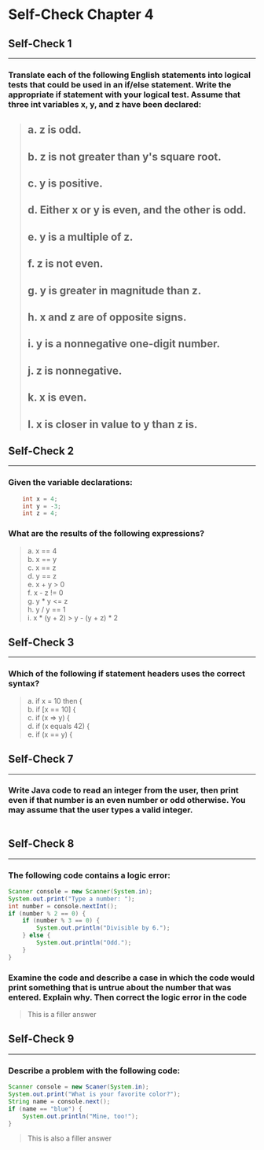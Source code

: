# Self-Check Chapter 4  

## Self-Check 1
---
### Translate each of the following English statements into logical tests that could be used in an if/else statement. Write the appropriate if statement with your logical test. Assume that three int variables x, y, and z have been declared:  
>
> a. z is odd.  
> -  
> b. z is not greater than y's square root.  
> -  
> c. y is positive.  
> -  
> d. Either x or y is even, and the other is odd.  
> -  
> e. y is a multiple of z.  
> -  
> f. z is not even.  
> -  
> g. y is greater in magnitude than z.  
> -  
> h. x and z are of opposite signs.  
> -  
> i. y is a nonnegative one-digit number.  
> -  
> j. z is nonnegative.  
> -  
> k. x is even.  
> -  
> l. x is closer in value to y than z is.  
> -  

## Self-Check 2
---
### Given the variable declarations:
```java
    int x = 4;
    int y = -3;
    int z = 4;
```
### What are the results of the following expressions? 
> a. x == 4  
> b. x == y  
> c. x == z  
> d. y == z  
> e. x + y > 0  
> f. x - z != 0  
> g. y * y <= z  
> h. y / y == 1  
> i. x * (y + 2) > y - (y + z) * 2  
## Self-Check 3
---
### Which of the following if statement headers uses the correct syntax?
> a. if x = 10 then {  
> b. if [x == 10] {  
> c. if (x => y) {  
> d. if (x equals 42) {  
> e. if (x == y) {  

## Self-Check 7
---
### Write Java code to read an integer from the user, then print even if that number is an even number or odd otherwise. You may assume that the user types a valid integer.
```java

```

## Self-Check 8
---
### The following code contains a logic error:
```java
Scanner console = new Scanner(System.in);
System.out.print("Type a number: ");
int number = console.nextInt();
if (number % 2 == 0) {
	if (number % 3 == 0) {
		System.out.println("Divisible by 6.");
	} else {
		System.out.println("Odd.");
	}
}
```
### Examine the code and describe a case in which the code would print something that is untrue about the number that was entered. Explain why. Then correct the logic error in the code
> This is a filler answer  

## Self-Check 9
---
### Describe a problem with the following code:
```java
Scanner console = new Scaner(System.in);
System.out.print("What is your favorite color?");
String name = console.next();
if (name == "blue") {
	System.out.println("Mine, too!");
}
```
> This is also a filler answer  